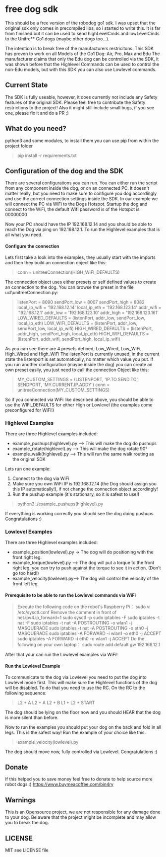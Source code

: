 # free dog sdk

This should be a free version of the robodog go1 sdk. I was upset that the original sdk only comes in precompiled libs, so i started to write this. It is far from finished but it can be used to send highLevelCmds and lowLevelCmds to the Unitre** Go1 dogs (maybe other dogs too...).

The intention is to break free of the manufacturers restricitons. This SDK has proven to work on all Models of the Go1 Dog: Air, Pro, Max and Edu
The manufacturer claims that only the Edu dog can be controlled via the SDK, it was shown before that the Highlevel Commands can be used to control the non-Edu models, but with this SDK you can also use Lowlevel commands.

## Current State

The SDK is fully useable, however, it does currently not include any Safety features of the original SDK. Please feel free to contribute the Safety restrictions to the project! Also it might still include small bugs, if you see one, please fix it and do a PR ;)

## What do you need?

python3 and some modules, to install them you can use pip from within the project folder

> pip install -r requirements.txt

## Configuration of the dog and the SDK
There are several configurations you can run. You can either run the script from any component inside the dog, or on an connected PC. It doesn't matter really, but you need to make sure to configure you dog accordingly and use the correct connection settings inside the SDK.
In our example we will connect the PC via WiFi to the Dogs Hotspot. Startup the dog and connect to the WiFi, the default Wifi password is of the Hotspot is 00000000

Now your PC should have the IP 192.168.12.14 and you should be able to reach the Dog via ping on 192.168.12.1. To run the Highlevel examples that is all what you need.

#### Configure the connection
Lets first take a look into the examples, they usually start with the imports and then they build an connection object like this:

> conn = unitreeConnection(HIGH_WIFI_DEFAULTS)

The connection object uses either presets or self defined values to create an connection to the dog.
You can browse the preset in the file ucl\unitreeConnection.py:

> listenPort = 8090
sendPort_low = 8007
sendPort_high = 8082
local_ip_wifi = '192.168.12.14'
local_ip_eth = '192.168.123.14'
addr_wifi = '192.168.12.1'
addr_low = '192.168.123.10'
addr_high = '192.168.123.161'
LOW_WIRED_DEFAULTS = (listenPort, addr_low, sendPort_low, local_ip_eth)
LOW_WIFI_DEFAULTS = (listenPort, addr_low, sendPort_low, local_ip_wifi)
HIGH_WIRED_DEFAULTS = (listenPort, addr_high, sendPort_high, local_ip_eth)
HIGH_WIFI_DEFAULTS = (listenPort, addr_wifi, sendPort_high, local_ip_wifi)

As you can see there are 4 presets defined, Low_Wired, Low_WiFi, High_Wired and High_WiFi
The listenPort is currently unused, in the current state the listenport is set automatically, no matter which value you put.
If you run another configuration (maybe inside the dog) you can create an own preset easily, you just need to call the connection Object like this:

> MY_CUSTOM_SETTINGS = (LISTENPORT, 'IP.TO.SEND.TO', SENDPORT, 'MY.CURRENT.IP.ADDY')
> conn = unitreeConnection(MY_CUSTOM_SETTINGS)

So if you connected via WiFi like described above, you should be able to use the WIFI_DEFAULTS for either High or Lowlevel (the examples come preconfigured for WiFi!)


### Highlevel Examples
There are three Highlevel examples included:

 - example_pushups(highlevel).py --> This will make the dog do pushups
 - example_rotate(highlevel).py --> This will make the dog rotate 90°
 - example_walk(highlevel).py --> This will run the same walk routing as the original SDK

Lets run one example:

 1. Connect to the dog via WiFi
 2. Make sure you own WiFi IP is 192.168.12.14 (the Dog should assign you this IP automatically!), if not change the connection object accordingly!
 3. Run the pushup example (it's stationary, so it is safest to use!)

> python3 ./example_pushups(highlevel).py

If everything is working correctly you should see the dog doing pushups. Congratulations :)

### Lowlevel Examples
There are three Highlevel examples included:

 - example_position(lowlevel).py -> The dog will do positioning with the front right leg.
 - example_torque(lowlevel).py --> The dog will put a torque to the front right leg, you can try to push against the torque to see it in action. (Don't go too hard!)
 - example_velocity(lowlevel).py--> The dog will control the velocity of the front left leg.

#### Prerequisite to be able to run the Lowlevel commands via WiFi

> Execute the following code on the robot's Raspberry Pi：
> sudo vi /etc/sysctl.conf
> Remove the comment in front of net.ipv4.ip_forward=1
> sudo sysctl -p
> sudo iptables -F
> sudo iptables -t nat -F
> sudo iptables -t nat -A POSTROUTING -o wlan1 -j MASQUERADE
> sudo iptables -t nat -A POSTROUTING -o eth0 -j MASQUERADE
> sudo iptables -A FORWARD -i wlan1 -o eth0 -j ACCEPT
> sudo iptables -A FORWARD -i eth0 -o wlan1 -j ACCEPT
> Do the following on your own laptop：
> sudo route add default gw 192.168.12.1

 After that your can run the Lowlevel examples via WiFi!

#### Run the Lowlevel Example
To communicate to the dog via Lowlevel you need to put the dog into Lowlevel mode first. This will make sure the Highlevel functions of the dog will be disabled. To do that you need to use the RC. On the RC to the following sequence:

> L2 + A
> L2 + A
> L2 + B
> L1 + L2 + START

The dog should be lying on the floor now and you should HEAR that the dog is more silent than before.

Now to run the examples you should put your dog on the back and fold in all legs. This is the safest way!
Run the example of your choice like this:

> example_velocity(lowlevel).py

The dog should move now, fully controlled via Lowlevel. Congratulations :)

## Donate
If this helped you to save money feel free to donate to help source more robot dogs :)
https://www.buymeacoffee.com/bin4ry


## Warnings
This is an Opensource project, we are not responsible for any damage done to your dog. Be aware that the project might be incomplete and may allow you to break the dog.

## LICENSE
MIT see LICENSE file
